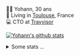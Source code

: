 <p>
  👨🏻 <bold>Yohann</bold>, 30 ans<br/>
  💼 Living in <a href="https://www.google.com/maps?q=toulouse">Toulouse</a>, France<br/>
  💻 CTO at <a href="https://trayvisor.com/">Trayvisor</a><br/>
</p>

<a href="https://github.com/anuraghazra/github-readme-stats"><img align="center" src="https://github-readme-stats-dviw-8taegaswk-yohann84ls-projects.vercel.app//api?username=yohann84L&show_icons=true&include_all_commits=true" alt="Yohann's github stats" /> </a>


<details>
  <summary>Some stats ...</summary><br/>
  

<!--START_SECTION:waka-->
![Code Time](http://img.shields.io/badge/Code%20Time-1%2C342%20hrs%2026%20mins-blue)

![Profile Views](http://img.shields.io/badge/Profile%20Views-0-blue)

**🐱 My GitHub Data** 

> 📦 441.0 kB Used in GitHub's Storage 
 > 
> 🏆 579 Contributions in the Year 2025
 > 
> 🚫 Not Opted to Hire
 > 
> 📜 26 Public Repositories 
 > 
> 🔑 21 Private Repositories 
 > 
**I'm an Early 🐤** 

```text
🌞 Morning                33538 commits       ███████░░░░░░░░░░░░░░░░░░   29.50 % 
🌆 Daytime                65904 commits       ██████████████░░░░░░░░░░░   57.97 % 
🌃 Evening                14078 commits       ███░░░░░░░░░░░░░░░░░░░░░░   12.38 % 
🌙 Night                  172 commits         ░░░░░░░░░░░░░░░░░░░░░░░░░   00.15 % 
```
📅 **I'm Most Productive on Wednesday** 

```text
Monday                   21907 commits       █████░░░░░░░░░░░░░░░░░░░░   19.27 % 
Tuesday                  21330 commits       █████░░░░░░░░░░░░░░░░░░░░   18.76 % 
Wednesday                23005 commits       █████░░░░░░░░░░░░░░░░░░░░   20.23 % 
Thursday                 22843 commits       █████░░░░░░░░░░░░░░░░░░░░   20.09 % 
Friday                   22496 commits       █████░░░░░░░░░░░░░░░░░░░░   19.79 % 
Saturday                 824 commits         ░░░░░░░░░░░░░░░░░░░░░░░░░   00.72 % 
Sunday                   1287 commits        ░░░░░░░░░░░░░░░░░░░░░░░░░   01.13 % 
```


📊 **This Week I Spent My Time On** 

```text
🕑︎ Time Zone: Europe/Paris

💬 Programming Languages: 
Image (svg)              1 hr 55 mins        ████████████████████████░   94.31 % 
Other                    6 mins              █░░░░░░░░░░░░░░░░░░░░░░░░   05.69 % 

🔥 Editors: 
Zed                      2 hrs 2 mins        █████████████████████████   100.00 % 

💻 Operating System: 
Mac                      2 hrs 2 mins        █████████████████████████   100.00 % 
```

**I Mostly Code in Python** 

```text
Python                   26 repos            ██████████████░░░░░░░░░░░   54.17 % 
Jupyter Notebook         4 repos             ██░░░░░░░░░░░░░░░░░░░░░░░   08.33 % 
JavaScript               3 repos             ██░░░░░░░░░░░░░░░░░░░░░░░   06.25 % 
HTML                     2 repos             █░░░░░░░░░░░░░░░░░░░░░░░░   04.17 % 
Shell                    1 repo              █░░░░░░░░░░░░░░░░░░░░░░░░   02.08 % 
```




 Last Updated on 27/08/2025 00:43:11 UTC
<!--END_SECTION:waka-->
